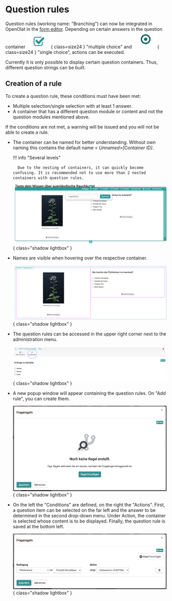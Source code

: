 # Question rules

Question rules (working name: "Branching") can now be integrated in OpenOlat in the [form editor](../forms/Form_editor_Questionnaire_editor.md). Depending on certain answers in the question container ![Icon Checkmark](assets/image2021-5-5_9-32-45.png){ class=size24 } "multiple choice" and ![Icon Circle](assets/image2021-5-5_9-31-51.png){ class=size24 } "single choice", actions can be executed.

Currently it is only possible to display certain question containers. Thus, different question strings can be built.

## Creation of a rule

To create a question rule, these conditions must have been met:

* Multiple selection/single selection with at least 1 answer.
* A container that has a different question module or content and not the question modules mentioned above.

If the conditions are not met, a warning will be issued and you will not be able to create a rule.

* The container can be named for better understanding. Without own naming this contains the default name _< Unnamed>[Container ID]_.

    !!! info "Several levels"

        Due to the nesting of containers, it can quickly become confusing. It is recommended not to use more than 2 nested containers with question rules.

    ![Name container](assets/image2021-5-19_14-16-38.png){ class="shadow lightbox" }

* Names are visible when hovering over the respective container.

  ![Show container name](assets/image2021-5-19_14-27-15.png){ class="shadow lightbox" }

* The question rules can be accessed in the upper right corner next to the administration menu.

  ![Access question rules](assets/Fragebogen-icon.png){ class="shadow lightbox" }
  
* A new popup window will appear containing the question rules. On "Add rule", you can create them.

  ![Dialogue on creation of question rules](assets/image2021-5-6_8-50-14.png){ class="shadow lightbox" }
  
* On the left the "Conditions" are defined, on the right the "Actions". First, a question item can be selected on the far left and the answer to be determined in the second drop-down menu. Under Action, the container is selected whose content is to be displayed. Finally, the question rule is saved at the bottom left.

  ![Question rule editor](assets/image2021-5-6_8-55-31.png){ class="shadow lightbox" }
